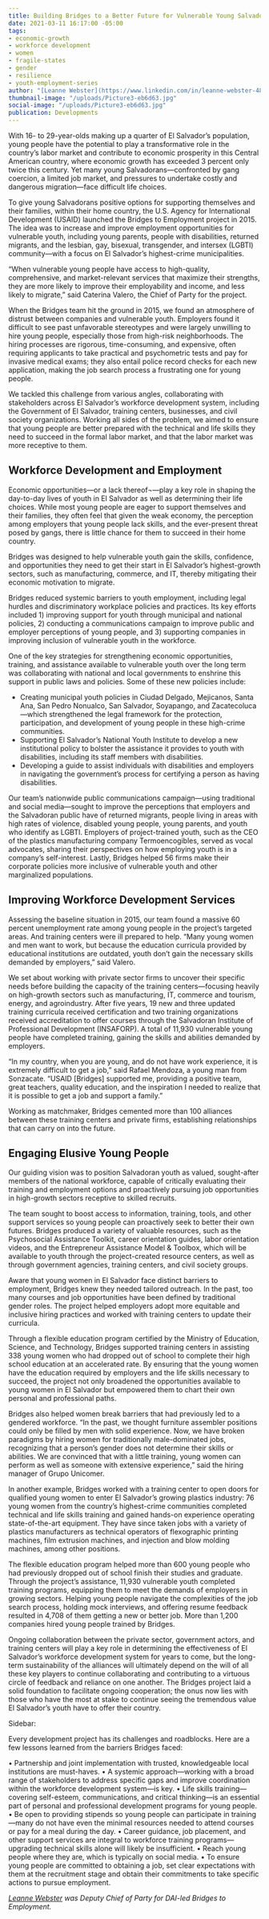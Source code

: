 ```yaml
---
title: Building Bridges to a Better Future for Vulnerable Young Salvadorans
date: 2021-03-11 16:17:00 -05:00
tags:
- economic-growth
- workforce development
- women
- fragile-states
- gender
- resilience
- youth-employment-series
author: "[Leanne Webster](https://www.linkedin.com/in/leanne-webster-4839544/)"
thumbnail-image: "/uploads/Picture3-eb6d63.jpg"
social-image: "/uploads/Picture3-eb6d63.jpg"
publication: Developments
---
```


With 16- to 29-year-olds making up a quarter of El Salvador’s population, young people have the potential to play a transformative role in the country’s labor market and contribute to economic prosperity in this Central American country, where economic growth has exceeded 3 percent only twice this century. Yet many young Salvadorans—confronted by gang coercion, a limited job market, and pressures to undertake costly and dangerous migration—face difficult life choices. 

To give young Salvadorans positive options for supporting themselves and their families, within their home country, the U.S. Agency for International Development (USAID) launched the Bridges to Employment project in 2015. The idea was to increase and improve employment opportunities for vulnerable youth, including young parents, people with disabilities, returned migrants, and the lesbian, gay, bisexual, transgender, and intersex (LGBTI) community—with a focus on El Salvador’s highest-crime municipalities. 







“When vulnerable young people have access to high-quality, comprehensive, and market-relevant services that maximize their strengths, they are more likely to improve their employability and income, and less likely to migrate,” said Caterina Valero, the Chief of Party for the project.

When the Bridges team hit the ground in 2015, we found an atmosphere of distrust between companies and vulnerable youth. Employers found it difficult to see past unfavorable stereotypes and were largely unwilling to hire young people, especially those from high-risk neighborhoods. The hiring processes are rigorous, time-consuming, and expensive, often requiring applicants to take practical and psychometric tests and pay for invasive medical exams; they also entail police record checks for each new application, making the job search process a frustrating one for young people.

We tackled this challenge from various angles, collaborating with stakeholders across El Salvador’s workforce development system, including the Government of El Salvador, training centers, businesses, and civil society organizations. Working all sides of the problem, we aimed to ensure that young people are better prepared with the technical and life skills they need to succeed in the formal labor market, and that the labor market was more receptive to them. 

## Workforce Development and Employment  

Economic opportunities—or a lack thereof¬—play a key role in shaping the day-to-day lives of youth in El Salvador as well as determining their life choices. While most young people are eager to support themselves and their families, they often feel that given the weak economy, the perception among employers that young people lack skills, and the ever-present threat posed by gangs, there is little chance for them to succeed in their home country. 

Bridges was designed to help vulnerable youth gain the skills, confidence, and opportunities they need to get their start in El Salvador’s highest-growth sectors, such as manufacturing, commerce, and IT, thereby mitigating their economic motivation to migrate.  

Bridges reduced systemic barriers to youth employment, including legal hurdles and discriminatory workplace policies and practices. Its key efforts included 1) improving support for youth through municipal and national policies, 2) conducting a communications campaign to improve public and employer perceptions of young people, and 3) supporting companies in improving inclusion of vulnerable youth in the workforce.   

One of the key strategies for strengthening economic opportunities, training, and assistance available to vulnerable youth over the long term was collaborating with national and local governments to enshrine this support in public laws and policies. Some of these new policies include: 
* Creating municipal youth policies in Ciudad Delgado, Mejicanos, Santa Ana, San Pedro Nonualco, San Salvador, Soyapango, and Zacatecoluca—which strengthened the legal framework for the protection, participation, and development of young people in these high-crime communities.
* Supporting El Salvador’s National Youth Institute to develop a new institutional policy to bolster the assistance it provides to youth with disabilities, including its staff members with disabilities.
* Developing a guide to assist individuals with disabilities and employers in navigating the government’s process for certifying a person as having disabilities.

Our team’s nationwide public communications campaign—using traditional and social media—sought to improve the perceptions that employers and the Salvadoran public have of returned migrants, people living in areas with high rates of violence, disabled young people, young parents, and youth who identify as LGBTI. Employers of project-trained youth, such as the CEO of the plastics manufacturing company Termoencogibles, served as vocal advocates,
sharing their perspectives on how employing youth is in a company’s self-interest. Lastly, Bridges helped 56 firms make their corporate policies more inclusive of vulnerable youth and other marginalized populations.

## Improving Workforce Development Services

Assessing the baseline situation in 2015, our team found a massive 60 percent unemployment rate among young people in the project’s targeted areas. And training centers were ill prepared to help. “Many young women and men want to work, but because the education curricula provided by educational institutions are outdated, youth don’t gain the necessary skills demanded by employers,” said Valero. 

We set about working with private sector firms to uncover their specific needs before building the capacity of the training centers—focusing heavily on high-growth sectors such as manufacturing, IT, commerce and tourism, energy, and agroindustry. After five years, 19 new and three updated training curricula received certification and two training organizations received accreditation to offer courses through the Salvadoran Institute of Professional Development (INSAFORP). A total of 11,930 vulnerable young people have completed training, gaining the skills and abilities demanded by employers.

“In my country, when you are young, and do not have work experience, it is extremely difficult to get a job,” said Rafael Mendoza, a young man from Sonzacate. “USAID [Bridges] supported me, providing a positive team, great teachers, quality education, and the inspiration I needed to realize that it is possible to get a job and support a family.”

Working as matchmaker, Bridges cemented more than 100 alliances between these training centers and private firms, establishing relationships that can carry on into the future.

## Engaging Elusive Young People

Our guiding vision was to position Salvadoran youth as valued, sought-after members of the national workforce, capable of critically evaluating their training and employment options and proactively pursuing job opportunities in high-growth sectors receptive to skilled recruits. 

The team sought to boost access to information, training, tools, and other support services so young people can proactively seek to better their own futures. Bridges produced a variety of valuable resources, such as the Psychosocial Assistance Toolkit, career orientation guides, labor orientation videos, and the Entrepreneur Assistance Model & Toolbox, which will be available to youth through the project-created resource centers, as well as through government agencies, training centers, and civil society groups. 

Aware that young women in El Salvador face distinct barriers to employment, Bridges knew they needed tailored outreach. In the past, too many courses and job opportunities have been defined by traditional gender roles. The project helped employers adopt more equitable and inclusive hiring practices and worked with training centers to update their curricula. 

Through a flexible education program certified by the Ministry of Education, Science, and Technology, Bridges supported training centers in assisting 338 young women who had dropped out of school to complete their high school education at an accelerated rate. By ensuring that the young women have the education required by employers and the life skills necessary to succeed, the project not only broadened the opportunities available to young women in El Salvador but empowered them to chart their own personal and professional paths.

Bridges also helped women break barriers that had previously led to a gendered workforce. “In the past, we thought furniture assembler positions could only be filled by men with solid experience. Now, we have broken paradigms by hiring women for traditionally male-dominated jobs, recognizing that a person’s gender does not determine their skills or abilities. We are convinced that with a little training, young women can perform as well as someone with extensive experience,” said the hiring manager of Grupo Unicomer. 

In another example, Bridges worked with a training center to open doors for qualified young women to enter El Salvador’s growing plastics industry: 76 young women from the country’s highest-crime communities completed technical and life skills training and gained hands-on experience operating state-of-the-art equipment. They have since taken jobs with a variety of plastics manufacturers as technical operators of flexographic printing machines, film extrusion machines, and injection and blow molding machines, among other positions.

The flexible education program helped more than 600 young people who had previously dropped out of school finish their studies and graduate. Through the project’s assistance, 11,930 vulnerable youth completed training programs, equipping them to meet the demands of employers in growing sectors. Helping young people navigate the complexities of the job search process, holding mock interviews, and offering resume feedback resulted in 4,708 of them getting a new or better job. More than 1,200 companies hired young people trained by Bridges.

Ongoing collaboration between the private sector, government actors, and training centers will play a key role in determining the effectiveness of El Salvador’s workforce development system for years to come, but the long-term sustainability of the alliances will ultimately depend on the will of all these key players to continue collaborating and contributing to a virtuous circle of feedback and reliance on one another. The Bridges project laid a solid foundation to facilitate ongoing cooperation; the onus now lies with those who have the most at stake to continue seeing the tremendous value El Salvador’s youth have to offer their country. 

Sidebar:

Every development project has its challenges and roadblocks. Here are a few lessons learned from the barriers Bridges faced:

•	Partnership and joint implementation with trusted, knowledgeable local institutions are must-haves.
•	A systemic approach—working with a broad range of stakeholders to address specific gaps and improve coordination within the workforce development system—is key.
•	Life skills training—covering self-esteem, communications,
and critical thinking—is an essential part of personal and professional development programs for young people.
•	Be open to providing stipends so young people can participate in training—many do not have even the minimal resources needed to attend courses or pay for a meal during the day.
•	Career guidance, job placement, and other support services are integral to workforce training programs—upgrading technical skills alone will likely be insufficient.
•	Reach young people where they are, which is typically on social media.
•	To ensure young people are committed to obtaining a job, set clear expectations with them at the recruitment stage and obtain their commitments to take specific actions to pursue employment.

*[Leanne Webster](https://www.linkedin.com/in/leanne-webster-4839544/) was Deputy Chief of Party for DAI-led Bridges to Employment.*
